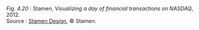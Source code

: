 *Fig. 4.20 :* Stamen, *Visualizing a day of financial transactions on NASDAQ*, 2012.  
Source : [Stamen Design](https://hi.stamen.com/visualizing-a-day-of-financial-transactions-on-nasdaq-part-2-83e8a3048fbb), © Stamen.